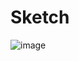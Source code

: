 # Sketch

![image](https://user-images.githubusercontent.com/79366855/109083533-6f62dc80-7749-11eb-810a-ec1dac22dc1b.png)